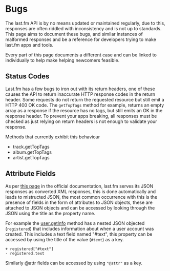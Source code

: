 # Bugs
The last.fm API is by no means updated or maintained regularly, due to this, responses are often riddled with inconsistency and is not up to standards. This page aims to document these bugs, and similar instances of malformed responses and be a reference for developers trying to make last.fm apps and tools.

Every part of this page documents a different case and can be linked to individually to help make helping newcomers feasible.

## Status Codes
Last.fm has a few bugs to iron out with its return headers, one of these causes the API to return inaccurate HTTP response codes in the return header. Some requests do not return the requested resource but still emit a HTTP 400 OK code.
The `getTopTags` method for example, returns an empty array as a response if the resource has no tags, but still emits an OK in the response header. 
To prevent your apps breaking, all responses must be checked as just relying on return headers is not enough to validate your response.

Methods that currently exhibit this behaviour
- track.getTopTags
- album.getTopTags
- artist.getTopTags

## Attribute Fields
As per [this page](https://www.last.fm/api/rest) in the official documentation, last.fm serves its JSON responses as converted XML responses, this is done automatically and leads to mistructed JSON, the most common occurrence with this is the presence of fields in the form of attributes to JSON objects, these are attached to JSON objects and can be accessed by looking through the JSON using the title as the property name.

For example the [user.getInfo](https://lastfm-docs.github.io/api-docs/user/getInfo/) method has a nested JSON objected (`registered`) that includes information about when a user account was created. This includes a text
 field named "#text", this property can be accessed by using the title of the value (`#text`) as a key.
```
+ registered["#text"]
- registered.text
```

Similarly @attr fields can be accessed by using `"@attr"` as a key.
